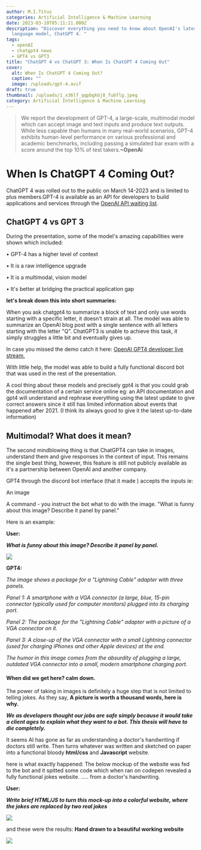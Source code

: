 ```yaml
---
author: M.I.Titus
categories: Artificial Intelligence & Machine Learning
date: 2023-03-10T05:11:11.000Z
description: "Discover everything you need to know about OpenAI's latest
  language model, ChatGPT 4. "
tags:
  - openAI
  - chatgpt4 news
  - GPT4 vs GPT3
title: "ChatGPT 4 vs ChatGPT 3: When Is ChatGPT 4 Coming Out"
cover:
  alt: When Is ChatGPT 4 Coming Out?
  caption: ""
  image: /uploads/gpt-4.avif
draft: true
thumbnail: /uploads/1_x36lf_qqpbgkbj8_fu6flg.jpeg
category: Artificial Intelligence & Machine Learning
---
```

> We report the development of GPT-4, a large-scale, multimodal model which can accept image and text inputs and produce text outputs. While less capable than humans in many real-world scenarios, GPT-4 exhibits human-level performance on various professional and academic benchmarks, including passing a simulated bar exam with a score around the top 10% of test takers.**~OpenAi**

# When Is ChatGPT 4 Coming Out?

ChatGPT 4 was rolled out to the public on March 14-2023 and is limited to plus members.GPT-4 is available as an API for developers to build applications and services through the [OpenAI API waiting list](https://openai.com/waitlist/gpt-4-api).

## ChatGPT 4 vs GPT 3

During the presentation, some of the model's amazing capabilities were shown which included:

• GPT-4 has a higher level of context

• It is a raw intelligence upgrade

• It is a multimodal, vision model

• It's better at bridging the practical application gap

**let's break down this into short summaries:**

When you ask chatgpt4 to summarize a block of text and only use words starting with a specific letter, it doesn't strain at all. The model was able to summarize an OpenAI blog post with a single sentence with all letters starting with the letter "Q". ChatGPT3 is unable to achieve this task, it simply struggles a little bit and eventually gives up.

In case you missed the demo catch it here: [OpenAI GPT4 developer live stream.](https://www.youtube.com/watch?v=outcGtbnMuQ)

With little help, the model was able to build a fully functional discord bot that was used in the rest of the presentation.

A cool thing about these models and precisely gpt4 is that you could grab the documentation of a certain service online eg: an API documentation and gpt4 will understand and rephrase everything using the latest update to give correct answers since it still has limited information about events that happened after 2021. (I think its always good to give it the latest up-to-date information)

## Multimodal? What does it mean?

The second mindblowing thing is that ChatGPT4 can take in images, understand them and give responses in the context of input. This remains the single best thing, however, this feature is still not publicly available as it's a partnership between OpenAI and another company.

GPT4 through the discord bot interface (that it made ) accepts the inputs ie:

An image

A command - you instruct the bot what to do with the image. "What is funny about this image? Describe it panel by panel."

Here is an example:

**User:**

***What is funny about this image? Describe it panel by panel.***

![](/uploads/vga.jpg)

**GPT4:**

_The image shows a package for a "Lightning Cable" adapter with three panels._

_Panel 1: A smartphone with a VGA connector (a large, blue, 15-pin connector typically used for computer monitors) plugged into its charging port._

_Panel 2: The package for the "Lightning Cable" adapter with a picture of a VGA connector on it._

_Panel 3: A close-up of the VGA connector with a small Lightning connector (used for charging iPhones and other Apple devices) at the end._

_The humor in this image comes from the absurdity of plugging a large, outdated VGA connector into a small, modern smartphone charging port._

#### When did we get here? calm down.

The power of taking in images is definitely a huge step that is not limited to telling jokes. As they say, **A picture is worth a thousand words, here is why.**

***We as developers thought our jobs are safe simply because it would take a client ages to explain what they want to a bot. This thesis will have to die completely.***

It seems AI has gone as far as understanding a doctor's handwriting if doctors still write. Then turns whatever was written and sketched on paper into a functional bloody **html/css** and **Javascript** website.

here is what exactly happened: The below mockup of the website was fed to the bot and it spitted some code which when ran on codepen revealed a fully functional jokes website. ..... from a doctor's handwriting.

**User:**

***Write brief HTML/JS to turn this mock-up into a colorful website, where the jokes are replaced by two real jokes***

![](/uploads/screenshot-from-2023-03-17-02-30-35.png)

and these were the results: **Hand drawn to a beautiful working website**

![](/uploads/screenshot-from-2023-03-17-02-37-25.png)

